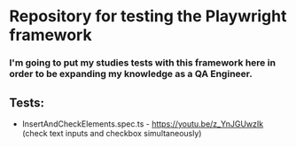 # Repository for testing the Playwright framework

### I'm going to put my studies tests with this framework here in order to be expanding my knowledge as a QA Engineer.

## Tests:

*  InsertAndCheckElements.spec.ts - https://youtu.be/z_YnJGUwzIk (check text inputs and checkbox simultaneously)